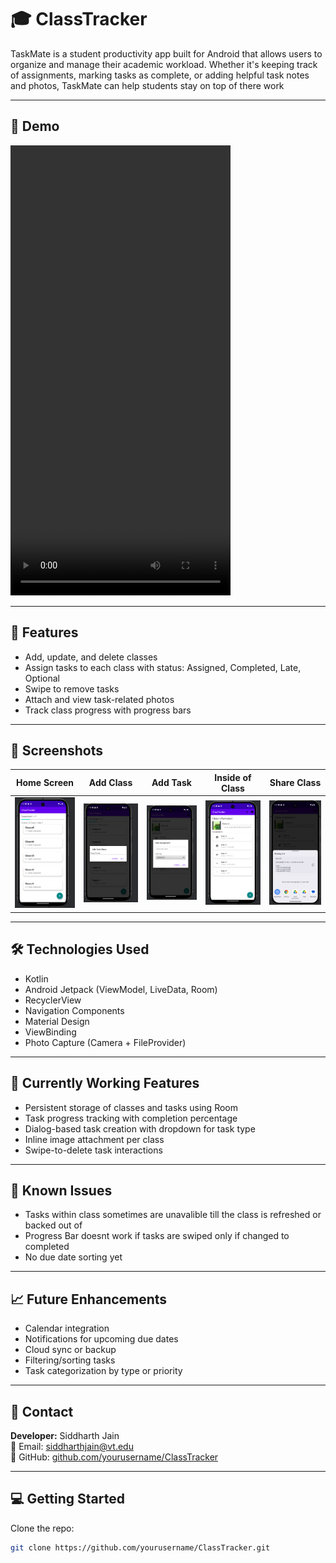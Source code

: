 # 🎓 ClassTracker

TaskMate is a student productivity app built for Android that allows users to organize and manage their academic workload. Whether it's keeping track of assignments, marking tasks as complete, or adding helpful task notes and photos, TaskMate can help students stay on top of there work

---

## 📱 Demo

<video src="https://github.com/Sid-Jain1/TaskMate/blob/main/screenshots/DemoTest.mp4" width="352" height="720"></video>


---

## 🚀 Features

- Add, update, and delete classes
- Assign tasks to each class with status: Assigned, Completed, Late, Optional
- Swipe to remove tasks
- Attach and view task-related photos
- Track class progress with progress bars

---

## 📸 Screenshots

| Home Screen |   Add Class   |   Add Task   |  Inside of Class |   Share Class      |
|-------------|---------------|--------------|-------------------|-------------------|
| ![Main](screenshots/Classes_Added.png) | ![Detail](screenshots/Add_Class.png) | ![Dialog](screenshots/Add_Task.png) | ![Dialog](screenshots/Task_Added.png) |![Dialog](screenshots/Share_Class.png)|

---

## 🛠️ Technologies Used

- Kotlin
- Android Jetpack (ViewModel, LiveData, Room)
- RecyclerView
- Navigation Components
- Material Design
- ViewBinding
- Photo Capture (Camera + FileProvider)

---

## 🧪 Currently Working Features

- Persistent storage of classes and tasks using Room
- Task progress tracking with completion percentage
- Dialog-based task creation with dropdown for task type
- Inline image attachment per class
- Swipe-to-delete task interactions

---

## 🐞 Known Issues

- Tasks within class sometimes are unavalible till the class is refreshed or backed out of
- Progress Bar doesnt work if tasks are swiped only if changed to completed
- No due date sorting yet

---

## 📈 Future Enhancements

- Calendar integration
- Notifications for upcoming due dates
- Cloud sync or backup
- Filtering/sorting tasks
- Task categorization by type or priority

---

## 👥 Contact

**Developer:** Siddharth Jain  
📧 Email: siddharthjain@vt.edu  
🔗 GitHub: [github.com/yourusername/ClassTracker](https://github.com/Sid-Jain1/TaskMate)

---

## 💻 Getting Started

Clone the repo:
```bash
git clone https://github.com/yourusername/ClassTracker.git
